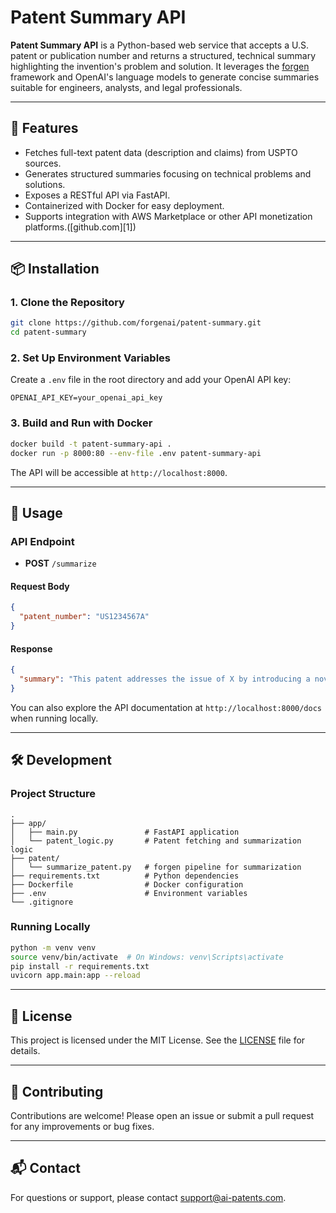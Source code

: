 # Patent Summary API

**Patent Summary API** is a Python-based web service that accepts a U.S. patent or publication number and returns a structured, technical summary highlighting the invention's problem and solution. It leverages the [forgen](https://github.com/forgenai/forgen) framework and OpenAI's language models to generate concise summaries suitable for engineers, analysts, and legal professionals.

---

## 🚀 Features

* Fetches full-text patent data (description and claims) from USPTO sources.
* Generates structured summaries focusing on technical problems and solutions.
* Exposes a RESTful API via FastAPI.
* Containerized with Docker for easy deployment.
* Supports integration with AWS Marketplace or other API monetization platforms.([github.com][1])

---

## 📦 Installation

### 1. Clone the Repository

```bash
git clone https://github.com/forgenai/patent-summary.git
cd patent-summary
```



### 2. Set Up Environment Variables

Create a `.env` file in the root directory and add your OpenAI API key:

```env
OPENAI_API_KEY=your_openai_api_key
```



### 3. Build and Run with Docker

```bash
docker build -t patent-summary-api .
docker run -p 8000:80 --env-file .env patent-summary-api
```



The API will be accessible at `http://localhost:8000`.

---

## 🧪 Usage

### API Endpoint

* **POST** `/summarize`

#### Request Body

```json
{
  "patent_number": "US1234567A"
}
```



#### Response

```json
{
  "summary": "This patent addresses the issue of X by introducing a novel method Y..."
}
```



You can also explore the API documentation at `http://localhost:8000/docs` when running locally.

---

## 🛠️ Development

### Project Structure

```plaintext
.
├── app/
│   ├── main.py               # FastAPI application
│   └── patent_logic.py       # Patent fetching and summarization logic
├── patent/
│   └── summarize_patent.py   # forgen pipeline for summarization
├── requirements.txt          # Python dependencies
├── Dockerfile                # Docker configuration
├── .env                      # Environment variables
└── .gitignore
```



### Running Locally

```bash
python -m venv venv
source venv/bin/activate  # On Windows: venv\Scripts\activate
pip install -r requirements.txt
uvicorn app.main:app --reload
```



---

## 📄 License

This project is licensed under the MIT License. See the [LICENSE](LICENSE) file for details.

---

## 🤝 Contributing

Contributions are welcome! Please open an issue or submit a pull request for any improvements or bug fixes.

---

## 📬 Contact

For questions or support, please contact [support@ai-patents.com](mailto:support@ai-patents.com).
